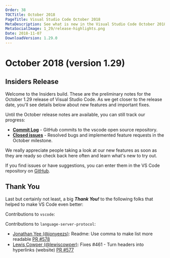 ```yaml
---
Order: 38
TOCTitle: October 2018
PageTitle: Visual Studio Code October 2018
MetaDescription: See what is new in the Visual Studio Code October 2018 Release (1.29)
MetaSocialImage: 1_29/release-highlights.png
Date: 2018-11-07
DownloadVersion: 1.29.0
---
```

# October 2018 (version 1.29)

<!-- DOWNLOAD_LINKS_PLACEHOLDER -->

## Insiders Release

Welcome to the Insiders build. These are the preliminary notes for the October 1.29 release of Visual Studio Code. As we get closer to the release date, you'll see details below about new features and important fixes.

Until the October release notes are available, you can still track our progress:

* **[Commit Log](https://github.com/Microsoft/vscode/commits/master)** - GitHub commits to the vscode open source repository.
* **[Closed issues](https://github.com/Microsoft/vscode/milestone/78?closed=1)** - Resolved bugs and implemented feature requests in the October milestone.

We really appreciate people taking a look at our new features as soon as they are ready so check back here often and learn what's new to try out.

If you find issues or have suggestions, you can enter them in the VS Code repository on [GitHub](https://github.com/Microsoft/vscode/issues).

## Thank You

Last but certainly not least, a big *__Thank You!__* to the following folks that helped to make VS Code even better:

Contributions to `vscode`:

Contributions to `language-server-protocol`:

* [Jonathan Yee (@jonyeezs)](https://github.com/jonyeezs): Readme: Use comma to make list more readable [PR #578](https://github.com/Microsoft/language-server-protocol/pull/578)
* [Lewis Cowper (@lewiscowper)](https://github.com/lewiscowper): Fixes #461 - Turn headers into hyperlinks (website) [PR #577](https://github.com/Microsoft/language-server-protocol/pull/577)

<!-- In-product release notes styles.  Do not modify without also modifying regex in gulpfile.common.js -->
<a id="scroll-to-top" role="button" aria-label="scroll to top" href="#"><span class="icon"></span></a>
<link rel="stylesheet" type="text/css" href="css/inproduct_releasenotes.css"/>
